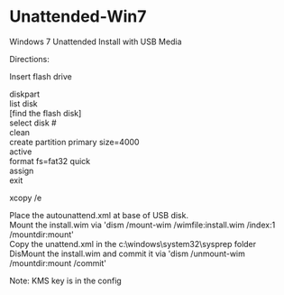 # Unattended-Win7
Windows 7 Unattended Install with USB Media

Directions:

Insert flash drive

diskpart  
list disk  
[find the flash disk]  
select disk #  
clean  
create partition primary size=4000  
active  
format fs=fat32 quick  
assign  
exit  

xcopy /e <source> <destination>  

Place the autounattend.xml at base of USB disk.  
Mount the install.wim via 'dism /mount-wim /wimfile:install.wim /index:1 /mountdir:mount'  
Copy the unattend.xml in the c:\windows\system32\sysprep folder  
DisMount the install.wim and commit it via 'dism /unmount-wim /mountdir:mount /commit'  

Note: KMS key is in the config
